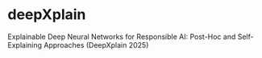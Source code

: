 # deepXplain
Explainable Deep Neural Networks for Responsible AI: Post-Hoc and Self-Explaining Approaches (DeepXplain 2025)
